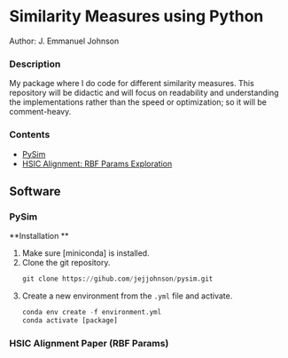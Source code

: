 # Similarity Measures using Python

Author: J. Emmanuel Johnson



### Description

My package where I do code for different similarity measures. This repository will be didactic and will focus on readability and understanding the implementations rather than the speed or optimization; so it will be comment-heavy.

### Contents

* [PySim](projects/similarity/README.md)
* [HSIC Alignment: RBF Params Exploration](projects/similarity/rbf_params/README.md)


## Software


### PySim

**Installation **

1. Make sure [miniconda] is installed.
2. Clone the git repository.
   ```python
   git clone https://gihub.com/jejjohnson/pysim.git
   ```
3. Create a new environment from the `.yml` file and activate.
   ```python
   conda env create -f environment.yml
   conda activate [package]
   ```

### HSIC Alignment Paper (RBF Params)